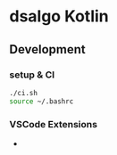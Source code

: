 # dsalgo Kotlin

## Development

### setup & CI

```sh
./ci.sh
source ~/.bashrc
```

### VSCode Extensions

-
